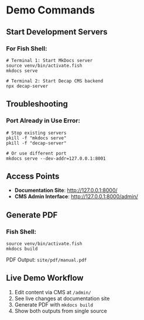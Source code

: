 # Demo Commands

## Start Development Servers

### For Fish Shell:
```fish
# Terminal 1: Start MkDocs server
source venv/bin/activate.fish
mkdocs serve

# Terminal 2: Start Decap CMS backend
npx decap-server
```
## Troubleshooting

### Port Already in Use Error:
```fish
# Stop existing servers
pkill -f "mkdocs serve"
pkill -f "decap-server"

# Or use different port
mkdocs serve --dev-addr=127.0.0.1:8001
```

## Access Points

- **Documentation Site**: http://127.0.0.1:8000/
- **CMS Admin Interface**: http://127.0.0.1:8000/admin/

## Generate PDF

### Fish Shell:
```fish
source venv/bin/activate.fish
mkdocs build
```

PDF Output: `site/pdf/manual.pdf`

## Live Demo Workflow

1. Edit content via CMS at `/admin/`
2. See live changes at documentation site
3. Generate PDF with `mkdocs build`
4. Show both outputs from single source
